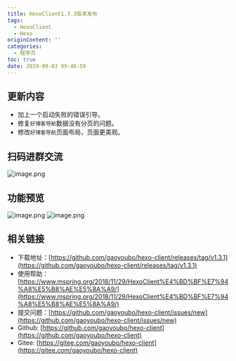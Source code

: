 ```yaml
---
title: HexoClient1.3.3版本发布
tags:
  - HexoClient
  - Hexo
originContent: ''
categories:
  - 程序员
toc: true
date: 2019-09-03 09:46:59
---
```


## 更新内容
- 加上一个启动失败的错误引导。
- 修复`好博客导航`数据没有分页的问题。
- 修改`好博客导航`页面布局，页面更美观。

## 扫码进群交流
![image.png](http://file.mspring.org/images/blog/Fhw8IjouYG3cPjVDN5NBogBqxd2K)

## 功能预览
![image.png](http://file.mspring.org/images/blog/FsrXnCJWLcBk3Pfv3uzRI-XaV8FP)
![image.png](http://file.mspring.org/images/blog/Fiw4MmJIqsSAqst2sAr-DizUD6kd)

## 相关链接
- 下载地址：[https://github.com/gaoyoubo/hexo-client/releases/tag/v1.3.1](https://github.com/gaoyoubo/hexo-client/releases/tag/v1.3.1)
- 使用帮助：[https://www.mspring.org/2018/11/29/HexoClient%E4%BD%BF%E7%94%A8%E5%B8%AE%E5%8A%A9/](https://www.mspring.org/2018/11/29/HexoClient%E4%BD%BF%E7%94%A8%E5%B8%AE%E5%8A%A9/)
- 提交问题：[https://github.com/gaoyoubo/hexo-client/issues/new](https://github.com/gaoyoubo/hexo-client/issues/new)
- Github: [https://github.com/gaoyoubo/hexo-client](https://github.com/gaoyoubo/hexo-client)
- Gitee: [https://gitee.com/gaoyoubo/hexo-client](https://gitee.com/gaoyoubo/hexo-client)